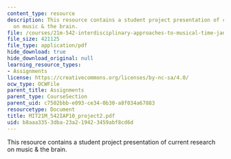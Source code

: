 ```yaml
---
content_type: resource
description: This resource contains a student project presentation of current research
  on music & the brain.
file: /courses/21m-542-interdisciplinary-approaches-to-musical-time-january-iap-2010/b8aaa3353dba23a219423459abf8cd6d_MIT21M_542IAP10_project2.pdf
file_size: 421125
file_type: application/pdf
hide_download: true
hide_download_original: null
learning_resource_types:
- Assignments
license: https://creativecommons.org/licenses/by-nc-sa/4.0/
ocw_type: OCWFile
parent_title: Assignments
parent_type: CourseSection
parent_uid: c7502bbb-e093-ce34-0b30-a8f034a67883
resourcetype: Document
title: MIT21M_542IAP10_project2.pdf
uid: b8aaa335-3dba-23a2-1942-3459abf8cd6d
---
```

This resource contains a student project presentation of current research on music & the brain.
